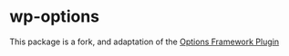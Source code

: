 # wp-options
This package is a fork, and adaptation of the [Options Framework Plugin](https://github.com/devinsays/options-framework-plugin)
